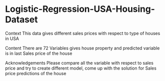 # Logistic-Regression-USA-Housing-Dataset
Context
This data gives different sales prices with respect to type of houses in USA

Content
There are 72 Variables gives house property and predicted variable is in last Sales price of the house

Acknowledgements
Please compare all the variable with respect to sales price and try to create different model, come up with the solution for Sales price predictions of the house
